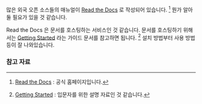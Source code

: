 많은 외국 오픈 소스들의 매뉴얼이 [Read the Docs](https://readthedocs.org) 로 작성되어 있습니다. [^readthedocs] 뭔가 알아둘 필요가 있을 것 같습니다. 

Read the Docs 은 문서를 호스팅하는 서비스인 것 같습니다. 문서를 호스팅하기 위해서는 [Getting Started](https://docs.readthedocs.io/en/latest/getting_started.html) 라는 가이드 문서를 참고하면 됩니다. [^docs-getting-started] 설치 방법부터 사용 방법 등이 잘 나와있습니다.

### 참고 자료

[^readthedocs]: [Read the Docs](https://readthedocs.org) : 공식 홈페이지입니다.

[^docs-getting-started]: [Getting Started](https://docs.readthedocs.io/en/latest/getting_started.html) : 입문자를 위한 설명 자료인 것 같습니다. 